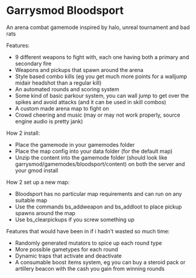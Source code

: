# Garrysmod Bloodsport #

An arena combat gamemode inspired by halo, unreal tournament and bad rats

Features:
- 9 different weapons to fight with, each one having both a primary and secondary fire
- Weapons and pickups that spawn around the arena
- Style based combo kills (eg you get much more points for a walljump midair headshot than a regular kill)
- An automated rounds and scoring system
- Some kind of basic parkour system, you can wall jump to get over the spikes and avoid attacks (and it can be used in skill combos)
- A custom made arena map to fight on
- Crowd cheering and music (may or may not work properly, source engine audio is pretty jank)


How 2 install:
- Place the gamemode in your gamemodes folder
- Place the map config into your data folder (for the default map)
- Unzip the content into the gamemode folder (should look like garrysmod/gamemodes/bloodsport/content) on both the server and your gmod install


How 2 set up a new map:
- Bloodsport has no particular map requirements and can run on any suitable map
- Use the commands bs_addweapon and bs_addloot to place pickup spawns around the map
- Use bs_clearpickups if you screw something up


Features that would have been in if i hadn't wasted so much time:
- Randomly generated mutators to spice up each round type
- More possible gametypes for each round
- Dynamic traps that activate and deactivate
- A consumable boost items system, eg you can buy a steroid pack or artillery beacon with the cash you gain from winning rounds
